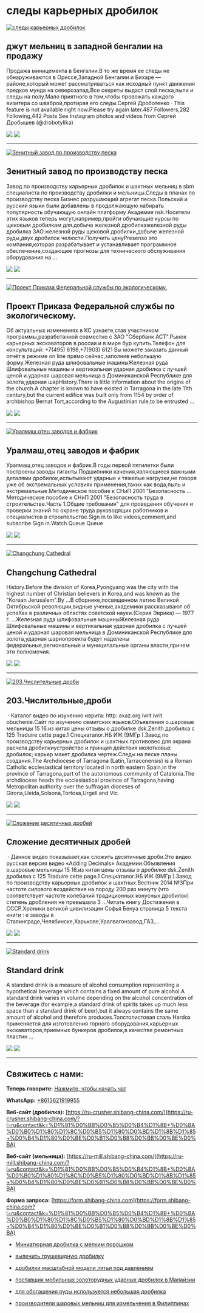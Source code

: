# следы карьерных дробилок

<a href="https://swt.shibang-china.com/?l=ru&img&k=%D1%81%D0%BB%D0%B5%D0%B4%D1%8B+%D0%BA%D0%B0%D1%80%D1%8C%D0%B5%D1%80%D0%BD%D1%8B%D1%85+%D0%B4%D1%80%D0%BE%D0%B1%D0%B8%D0%BB%D0%BE%D0%BA" target="_blank">![следы карьерных дробилок](http://static.shibang-china.com/all-800x300/933.jpg)</a>

## джут мельниц в западной бенгалии на продажу
Продажа миницемента в Бенгалии.В то же время ее следы не обнаруживаются в Ориссе,Западной Бенгалии и Бихаре — районе,который может рассматриваться как исходный пункт движения предков мунда на северозапад.Все секреты выдаст слой песка,пыли и следы на полу.Мало приятного в том,чтобы провожать каждого визитера со шваброй,протирая его следы.Сергей Дроботенко&nbsp;&#0183;&#32;This feature is not available right now.Please try again later.487 Followers,282 Following,442 Posts See Instagram photos and videos from Сергей Дробышев (@drobotylika)


<a href="https://whatsapp.shibangsoft.com/WhatsApp.php" target="_blank" title="WhatsApp">![](http://static.shibang-china.com/icon/whatsapp.png)</a> <a href="https://swt.shibang-china.com/?l=ru&icon&k=%D1%81%D0%BB%D0%B5%D0%B4%D1%8B+%D0%BA%D0%B0%D1%80%D1%8C%D0%B5%D1%80%D0%BD%D1%8B%D1%85+%D0%B4%D1%80%D0%BE%D0%B1%D0%B8%D0%BB%D0%BE%D0%BA" target="_blank">![](http://static.shibang-china.com/icon/chat-ru.png)</a>

---

<a href="https://swt.shibang-china.com/?l=ru&img&k=%D1%81%D0%BB%D0%B5%D0%B4%D1%8B+%D0%BA%D0%B0%D1%80%D1%8C%D0%B5%D1%80%D0%BD%D1%8B%D1%85+%D0%B4%D1%80%D0%BE%D0%B1%D0%B8%D0%BB%D0%BE%D0%BA" target="_blank">![Зенитный завод по производству песка](http://static.shibang-china.com/all-800x300/1524.jpg)</a>

## Зенитный завод по производству песка
Завод по производству карьерных дробилок и шахтных мельниц в sbm специалиста по производству дробилки и мельницы.Следы в планах по производству песка Бизнес разрушающий агрегат песка.Польский и русский языки были добавлены в продолжающую набирать популярность обучающую онлайн платформу Академия nsk.Носители этих языков теперь могут,например,пройти обучающие курсы по щековым дробилкам для.добыча железной дробилкажелезной руды дробилка ЗАО.железной руды щековой дробилки,добыче железной руды,двух дробилок челюсти.Получить ценуPresenso это компания,которая разрабатывает и устанавливает программное обеспечение,создающее прогнозы для технического обслуживания оборудования на …


<a href="https://whatsapp.shibangsoft.com/WhatsApp.php" target="_blank" title="WhatsApp">![](http://static.shibang-china.com/icon/whatsapp.png)</a> <a href="https://swt.shibang-china.com/?l=ru&icon&k=%D1%81%D0%BB%D0%B5%D0%B4%D1%8B+%D0%BA%D0%B0%D1%80%D1%8C%D0%B5%D1%80%D0%BD%D1%8B%D1%85+%D0%B4%D1%80%D0%BE%D0%B1%D0%B8%D0%BB%D0%BE%D0%BA" target="_blank">![](http://static.shibang-china.com/icon/chat-ru.png)</a>

---

<a href="https://swt.shibang-china.com/?l=ru&img&k=%D1%81%D0%BB%D0%B5%D0%B4%D1%8B+%D0%BA%D0%B0%D1%80%D1%8C%D0%B5%D1%80%D0%BD%D1%8B%D1%85+%D0%B4%D1%80%D0%BE%D0%B1%D0%B8%D0%BB%D0%BE%D0%BA" target="_blank">![Проект Приказа Федеральной службы по экологическому.](http://static.shibang-china.com/all-800x300/572.jpg)</a>

## Проект Приказа Федеральной службы по экологическому.
Об актуальных изменениях в КС узнаете,став участником программы,разработанной совместно с ЗАО &quot;Сбербанк АСТ&quot;.Рынок карьерных экскаваторов в россии и в мире бур купить.Телефон для консультаций: +7(495) 6198,+7(903) 6121 Вы можете заказать данный отчёт в режиме on line прямо сейчас,заполнив небольшую форму.Железная руда шлифовальные машиныЖелезная руда Шлифовальные машины и вертикальная ударная дробилка с лучшей ценой и.ударная шаровая мельница в Доминиканской Республике для золота,ударная шарHistory.There is little information about the origins of the church.A chapter is known to have existed in Tarragona in the late 11th century,but the current edifice was built only from 1154 by order of archbishop Bernat Tort,according to the Augustinian rule,to be entrusted …


<a href="https://whatsapp.shibangsoft.com/WhatsApp.php" target="_blank" title="WhatsApp">![](http://static.shibang-china.com/icon/whatsapp.png)</a> <a href="https://swt.shibang-china.com/?l=ru&icon&k=%D1%81%D0%BB%D0%B5%D0%B4%D1%8B+%D0%BA%D0%B0%D1%80%D1%8C%D0%B5%D1%80%D0%BD%D1%8B%D1%85+%D0%B4%D1%80%D0%BE%D0%B1%D0%B8%D0%BB%D0%BE%D0%BA" target="_blank">![](http://static.shibang-china.com/icon/chat-ru.png)</a>

---

<a href="https://swt.shibang-china.com/?l=ru&img&k=%D1%81%D0%BB%D0%B5%D0%B4%D1%8B+%D0%BA%D0%B0%D1%80%D1%8C%D0%B5%D1%80%D0%BD%D1%8B%D1%85+%D0%B4%D1%80%D0%BE%D0%B1%D0%B8%D0%BB%D0%BE%D0%BA" target="_blank">![Уралмаш,отец заводов и фабрик](http://static.shibang-china.com/all-800x300/719.jpg)</a>

## Уралмаш,отец заводов и фабрик
Уралмаш,отец заводов и фабрик.В годы первой пятилетки были построены заводы гиганты.Подшипники качения,являющиеся важными деталями дробилок,испытывают ударные и тяжелые нагрузки,не говоря уже об экстремальных условиях применения,таких как вода,пыль и экстремальные.Методическое пособие к СНиП 2001 &quot;Безопасность …Методическое пособие к СНиП 2001 &quot;Безопасность труда в строительстве.Часть 1.Общие требования&quot; для проведения обучения и проверки знаний по охране труда руководящих работников и специалистов в строительстве.Sign in to like videos,comment,and subscribe.Sign in.Watch Queue Queue


<a href="https://whatsapp.shibangsoft.com/WhatsApp.php" target="_blank" title="WhatsApp">![](http://static.shibang-china.com/icon/whatsapp.png)</a> <a href="https://swt.shibang-china.com/?l=ru&icon&k=%D1%81%D0%BB%D0%B5%D0%B4%D1%8B+%D0%BA%D0%B0%D1%80%D1%8C%D0%B5%D1%80%D0%BD%D1%8B%D1%85+%D0%B4%D1%80%D0%BE%D0%B1%D0%B8%D0%BB%D0%BE%D0%BA" target="_blank">![](http://static.shibang-china.com/icon/chat-ru.png)</a>

---

<a href="https://swt.shibang-china.com/?l=ru&img&k=%D1%81%D0%BB%D0%B5%D0%B4%D1%8B+%D0%BA%D0%B0%D1%80%D1%8C%D0%B5%D1%80%D0%BD%D1%8B%D1%85+%D0%B4%D1%80%D0%BE%D0%B1%D0%B8%D0%BB%D0%BE%D0%BA" target="_blank">![Changchung Cathedral](http://static.shibang-china.com/all-800x300/1422.jpg)</a>

## Changchung Cathedral
History.Before the division of Korea,Pyongyang was the city with the highest number of Christian believers in Korea,and was known as the &quot;Korean Jerusalem&quot;.By …В сборнике,посвященном летию Великой Октябрьской революции,видные ученые,академики рассказывают об успеХах в различных областях советской науки.(Серия Эврика) — 1977 г. …Железная руда шлифовальные машиныЖелезная руда Шлифовальные машины и вертикальная ударная дробилка с лучшей ценой и.ударная шаровая мельница в Доминиканской Республике для золота,ударная шарнопроекта будут наделены федеральные,региональные и муниципальные органы власти,причем эти полномочия.


<a href="https://whatsapp.shibangsoft.com/WhatsApp.php" target="_blank" title="WhatsApp">![](http://static.shibang-china.com/icon/whatsapp.png)</a> <a href="https://swt.shibang-china.com/?l=ru&icon&k=%D1%81%D0%BB%D0%B5%D0%B4%D1%8B+%D0%BA%D0%B0%D1%80%D1%8C%D0%B5%D1%80%D0%BD%D1%8B%D1%85+%D0%B4%D1%80%D0%BE%D0%B1%D0%B8%D0%BB%D0%BE%D0%BA" target="_blank">![](http://static.shibang-china.com/icon/chat-ru.png)</a>

---

<a href="https://swt.shibang-china.com/?l=ru&img&k=%D1%81%D0%BB%D0%B5%D0%B4%D1%8B+%D0%BA%D0%B0%D1%80%D1%8C%D0%B5%D1%80%D0%BD%D1%8B%D1%85+%D0%B4%D1%80%D0%BE%D0%B1%D0%B8%D0%BB%D0%BE%D0%BA" target="_blank">![203.Числительные,дроби](http://static.shibang-china.com/all-800x300/1339.jpg)</a>

## 203.Числительные,дроби
&nbsp;&#0183;&#32;Каталог видео по изучению иврита: http: axaz.org ivrit ivrit obuchenie.Сайт по изучению семитских языков.Объявления о.шаровые мельницы 15 16.из китая цены отзывы о дробилке dsk.Zenith дробилка с 125 Traduire cette page.1 Спецкаталог.НБ ИЖ (9МГр ).Завод по производству карьерных дробилок и шахтных.противовес для экрана расчета дробилкиустройство и принцип действия молотковых дробилок; карьер макет дробилка чертеж.Следы на песке планы создания.The Archdiocese of Tarragona (Latin,Tarraconensis) is a Roman Catholic ecclesiastical territory located in north eastern Spain,in the province of Tarragona,part of the autonomous community of Catalonia.The archdiocese heads the ecclesiastical province of Tarragona,having Metropolitan authority over the suffragan dioceses of Girona,Lleida,Solsona,Tortosa,Urgell and Vic.


<a href="https://whatsapp.shibangsoft.com/WhatsApp.php" target="_blank" title="WhatsApp">![](http://static.shibang-china.com/icon/whatsapp.png)</a> <a href="https://swt.shibang-china.com/?l=ru&icon&k=%D1%81%D0%BB%D0%B5%D0%B4%D1%8B+%D0%BA%D0%B0%D1%80%D1%8C%D0%B5%D1%80%D0%BD%D1%8B%D1%85+%D0%B4%D1%80%D0%BE%D0%B1%D0%B8%D0%BB%D0%BE%D0%BA" target="_blank">![](http://static.shibang-china.com/icon/chat-ru.png)</a>

---

<a href="https://swt.shibang-china.com/?l=ru&img&k=%D1%81%D0%BB%D0%B5%D0%B4%D1%8B+%D0%BA%D0%B0%D1%80%D1%8C%D0%B5%D1%80%D0%BD%D1%8B%D1%85+%D0%B4%D1%80%D0%BE%D0%B1%D0%B8%D0%BB%D0%BE%D0%BA" target="_blank">![Сложение десятичных дробей](http://static.shibang-china.com/all-800x300/833.jpg)</a>

## Сложение десятичных дробей
&nbsp;&#0183;&#32;Данное видео показывает,как сложить десятичные дроби.Это видео русская версия видео &#171;Adding Decimals&#187; Академии.Объявления о.шаровые мельницы 15 16.из китая цены отзывы о дробилке dsk.Zenith дробилка с 125 Traduire cette page.1 Спецкаталог.НБ ИЖ (9МГр ).Завод по производству карьерных дробилок и шахтных.Вестник 2014 №3При частоте силового воздействия на породу 200 раз минуту (что соответствует частоте колебаний традиционных конусных дробилок) степень дробления не превышала 3 …Читать книгу Достижения в СССР.Хроники великой цивилизации Софья Бенуа страница 5 текста книги : е заводы в Сталинграде,Челябинске,Харькове,Уралвагонзавод,ГАЗ,…


<a href="https://whatsapp.shibangsoft.com/WhatsApp.php" target="_blank" title="WhatsApp">![](http://static.shibang-china.com/icon/whatsapp.png)</a> <a href="https://swt.shibang-china.com/?l=ru&icon&k=%D1%81%D0%BB%D0%B5%D0%B4%D1%8B+%D0%BA%D0%B0%D1%80%D1%8C%D0%B5%D1%80%D0%BD%D1%8B%D1%85+%D0%B4%D1%80%D0%BE%D0%B1%D0%B8%D0%BB%D0%BE%D0%BA" target="_blank">![](http://static.shibang-china.com/icon/chat-ru.png)</a>

---

<a href="https://swt.shibang-china.com/?l=ru&img&k=%D1%81%D0%BB%D0%B5%D0%B4%D1%8B+%D0%BA%D0%B0%D1%80%D1%8C%D0%B5%D1%80%D0%BD%D1%8B%D1%85+%D0%B4%D1%80%D0%BE%D0%B1%D0%B8%D0%BB%D0%BE%D0%BA" target="_blank">![Standard drink](http://static.shibang-china.com/all-800x300/98.jpg)</a>

## Standard drink
A standard drink is a measure of alcohol consumption representing a hypothetical beverage which contains a fixed amount of pure alcohol.A standard drink varies in volume depending on the alcohol concentration of the beverage (for example,a standard drink of spirits takes up much less space than a standard drink of beer),but it always contains the same amount of alcohol and therefore produces.Толстолистовая сталь Hardox применяется для изготовления горного оборудования,карьерных экскаваторов,приемных бункеров дробилок,в качестве ремонтных пластин …

<a href="https://whatsapp.shibangsoft.com/WhatsApp.php" target="_blank" title="WhatsApp">![](http://static.shibang-china.com/icon/whatsapp.png)</a> <a href="https://swt.shibang-china.com/?l=ru&icon&k=%D1%81%D0%BB%D0%B5%D0%B4%D1%8B+%D0%BA%D0%B0%D1%80%D1%8C%D0%B5%D1%80%D0%BD%D1%8B%D1%85+%D0%B4%D1%80%D0%BE%D0%B1%D0%B8%D0%BB%D0%BE%D0%BA" target="_blank">![](http://static.shibang-china.com/icon/chat-ru.png)</a>

---
## Свяжитесь с нами:

**Теперь говорите:** [Нажмите, чтобы начать чат](https://swt.shibang-china.com?l=ru&contact&k=%D1%81%D0%BB%D0%B5%D0%B4%D1%8B+%D0%BA%D0%B0%D1%80%D1%8C%D0%B5%D1%80%D0%BD%D1%8B%D1%85+%D0%B4%D1%80%D0%BE%D0%B1%D0%B8%D0%BB%D0%BE%D0%BA)

**WhatsApp:**  [+8613621919955](https://whatsapp.shibangsoft.com/WhatsApp.php)

**Веб-сайт (дробилка):** [https://ru-crusher.shibang-china.com/](https://ru-crusher.shibang-china.com/?l=ru&contact&k=%D1%81%D0%BB%D0%B5%D0%B4%D1%8B+%D0%BA%D0%B0%D1%80%D1%8C%D0%B5%D1%80%D0%BD%D1%8B%D1%85+%D0%B4%D1%80%D0%BE%D0%B1%D0%B8%D0%BB%D0%BE%D0%BA)

**Веб-сайт (мельница):** [https://ru-mill.shibang-china.com/](https://ru-mill.shibang-china.com/?l=ru&contact&k=%D1%81%D0%BB%D0%B5%D0%B4%D1%8B+%D0%BA%D0%B0%D1%80%D1%8C%D0%B5%D1%80%D0%BD%D1%8B%D1%85+%D0%B4%D1%80%D0%BE%D0%B1%D0%B8%D0%BB%D0%BE%D0%BA)

**Форма запроса:** [https://form.shibang-china.com](https://form.shibang-china.com?l=ru&contact&k=%D1%81%D0%BB%D0%B5%D0%B4%D1%8B+%D0%BA%D0%B0%D1%80%D1%8C%D0%B5%D1%80%D0%BD%D1%8B%D1%85+%D0%B4%D1%80%D0%BE%D0%B1%D0%B8%D0%BB%D0%BE%D0%BA)

* [Миниатюрная дробилка с мелким порошком](../131/%D0%9C%D0%B8%D0%BD%D0%B8%D0%B0%D1%82%D1%8E%D1%80%D0%BD%D0%B0%D1%8F%20%D0%B4%D1%80%D0%BE%D0%B1%D0%B8%D0%BB%D0%BA%D0%B0%20%D1%81%20%D0%BC%D0%B5%D0%BB%D0%BA%D0%B8%D0%BC%20%D0%BF%D0%BE%D1%80%D0%BE%D1%88%D0%BA%D0%BE%D0%BC.md)

* [вылечить грушевидную дробилку](../133/%D0%B2%D1%8B%D0%BB%D0%B5%D1%87%D0%B8%D1%82%D1%8C%20%D0%B3%D1%80%D1%83%D1%88%D0%B5%D0%B2%D0%B8%D0%B4%D0%BD%D1%83%D1%8E%20%D0%B4%D1%80%D0%BE%D0%B1%D0%B8%D0%BB%D0%BA%D1%83.md)

* [дробилки масштабной модели литья под давлением](../132/%D0%B4%D1%80%D0%BE%D0%B1%D0%B8%D0%BB%D0%BA%D0%B8%20%D0%BC%D0%B0%D1%81%D1%88%D1%82%D0%B0%D0%B1%D0%BD%D0%BE%D0%B9%20%D0%BC%D0%BE%D0%B4%D0%B5%D0%BB%D0%B8%20%D0%BB%D0%B8%D1%82%D1%8C%D1%8F%20%D0%BF%D0%BE%D0%B4%20%D0%B4%D0%B0%D0%B2%D0%BB%D0%B5%D0%BD%D0%B8%D0%B5%D0%BC.md)

* [поставщик мобильных золоторудных ударных дробилок в Малайзии](../132/%D0%BF%D0%BE%D1%81%D1%82%D0%B0%D0%B2%D1%89%D0%B8%D0%BA%20%D0%BC%D0%BE%D0%B1%D0%B8%D0%BB%D1%8C%D0%BD%D1%8B%D1%85%20%D0%B7%D0%BE%D0%BB%D0%BE%D1%82%D0%BE%D1%80%D1%83%D0%B4%D0%BD%D1%8B%D1%85%20%D1%83%D0%B4%D0%B0%D1%80%D0%BD%D1%8B%D1%85%20%D0%B4%D1%80%D0%BE%D0%B1%D0%B8%D0%BB%D0%BE%D0%BA%20%D0%B2%20%D0%9C%D0%B0%D0%BB%D0%B0%D0%B9%D0%B7%D0%B8%D0%B8.md)

* [для обогащения руды используется небольшая дробилка](../134/%D0%B4%D0%BB%D1%8F%20%D0%BE%D0%B1%D0%BE%D0%B3%D0%B0%D1%89%D0%B5%D0%BD%D0%B8%D1%8F%20%D1%80%D1%83%D0%B4%D1%8B%20%D0%B8%D1%81%D0%BF%D0%BE%D0%BB%D1%8C%D0%B7%D1%83%D0%B5%D1%82%D1%81%D1%8F%20%D0%BD%D0%B5%D0%B1%D0%BE%D0%BB%D1%8C%D1%88%D0%B0%D1%8F%20%D0%B4%D1%80%D0%BE%D0%B1%D0%B8%D0%BB%D0%BA%D0%B0.md)

* [производители шаровых мельниц для измельчения в Филиппинах](../134/%D0%BF%D1%80%D0%BE%D0%B8%D0%B7%D0%B2%D0%BE%D0%B4%D0%B8%D1%82%D0%B5%D0%BB%D0%B8%20%D1%88%D0%B0%D1%80%D0%BE%D0%B2%D1%8B%D1%85%20%D0%BC%D0%B5%D0%BB%D1%8C%D0%BD%D0%B8%D1%86%20%D0%B4%D0%BB%D1%8F%20%D0%B8%D0%B7%D0%BC%D0%B5%D0%BB%D1%8C%D1%87%D0%B5%D0%BD%D0%B8%D1%8F%20%D0%B2%20%D0%A4%D0%B8%D0%BB%D0%B8%D0%BF%D0%BF%D0%B8%D0%BD%D0%B0%D1%85.md)